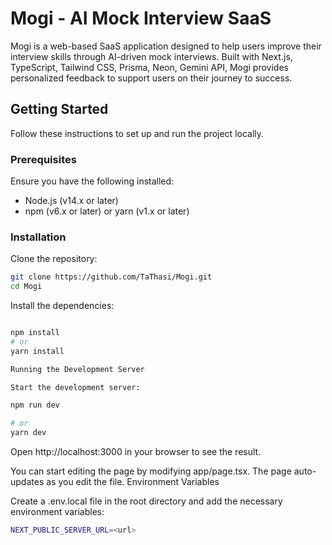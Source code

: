 # Mogi - AI Mock Interview SaaS

Mogi is a web-based SaaS application designed to help users improve their interview skills through AI-driven mock interviews. Built with Next.js, TypeScript, Tailwind CSS, Prisma, Neon, Gemini API, Mogi provides personalized feedback to support users on their journey to success.

## Getting Started

Follow these instructions to set up and run the project locally.

### Prerequisites

Ensure you have the following installed:

- Node.js (v14.x or later)
- npm (v6.x or later) or yarn (v1.x or later)

### Installation

Clone the repository:

``` bash
git clone https://github.com/TaThasi/Mogi.git
cd Mogi
```

Install the dependencies:

```bash

npm install
# or
yarn install

Running the Development Server

Start the development server:
```

```bash
npm run dev

# or
yarn dev
```
Open http://localhost:3000 in your browser to see the result.

You can start editing the page by modifying app/page.tsx. The page auto-updates as you edit the file.
Environment Variables

Create a .env.local file in the root directory and add the necessary environment variables:

```bash
NEXT_PUBLIC_SERVER_URL=<url>

```

